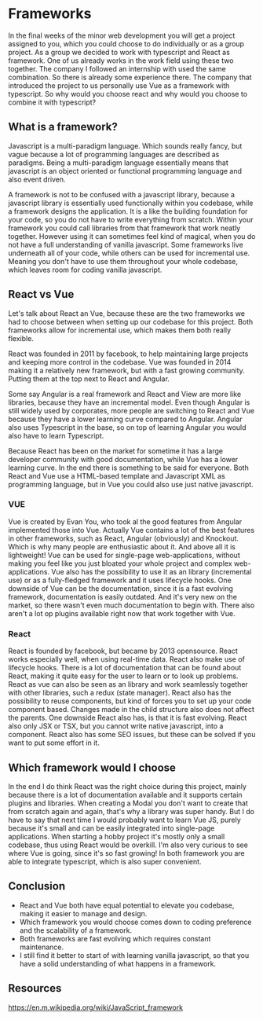 # Frameworks

In the final weeks of the minor web development you will get a project assigned to you, which you could choose to do individually or as a group project. As a group we decided to work with typescript and React as framework. One of us already works in the work field using these two together. The company I followed an internship with used the same combination. So there is already some experience there. The company that introduced the project to us personally use Vue as a framework with typescript. So why would you choose react and why would you choose to combine it with typescript? 

## What is a framework? 

Javascript is a multi-paradigm language. Which sounds really fancy, but vague because a lot of programming languages are described as paradigms. Being a multi-paradigm language essentially means that javascript is an object oriented or functional programming language and also event driven. 

A framework is not to be confused with a javascript library, because a javascript library is essentially used functionally within you codebase, while a framework designs the application. It is a like the building foundation for your code, so you do not have to write everything from scratch. Within your framework you could call libraries from that framework that work neatly together. However using it can sometimes feel kind of magical, when you do not have a full understanding of vanilla javascript. Some frameworks live underneath all of your code, while others can be used for incremental use. Meaning you don't have to use them throughout your whole codebase, which leaves room for coding vanilla javascript. 

## React vs Vue

Let's talk about React an Vue, because these are the two frameworks we had to choose between when setting up our codebase for this project.
Both frameworks allow for incremental use, which makes them both really flexible. 

React was founded in 2011 by facebook, to help maintaining large projects and keeping more control in the codebase. Vue was founded in 2014 making it a relatively new framework, but with a fast growing community. Putting them at the top next to React and Angular. 

Some say Angular is a real framework and React and View are more like libraries, because they have an incremental model. Even though Angular is still widely used by corporates, more people are switching to React and Vue because they have a lower learning curve compared to Angular. Angular also uses Typescript in the base, so on top of learning Angular you would also have to learn Typescript.

Because React has been on the market for sometime it has a large developer community with good documentation, while Vue has a lower learning curve. In the end there is something to be said for everyone. Both React and Vue use a HTML-based template and Javascript XML as programming language, but in Vue you could also use just native javascript. 

### VUE 

Vue is created by Evan You, who took al the good features from Angular implemented those into Vue. Actually Vue contains a lot of the best features in other frameworks, such as React, Angular (obviously) and Knockout. Which is why many people are enthusiastic about it. And above all it is lightweight! Vue can be used for single-page web-applications, without making you feel like you just bloated your whole project and complex web-applications. Vue also has the possibility to use it as an library (incremental use) or as a fully-fledged framework and it uses lifecycle hooks. One downside of Vue can be the documentation, since it is a fast evolving framework, documentation is easily outdated. And it's very new on the market, so there wasn't even much documentation to begin with. There also aren't a lot op plugins available right now that work together with Vue.  

### React 

React is founded by facebook, but became by 2013 opensource. React works especially well, when using real-time data. React also make use of lifecycle hooks. There is a lot of documentation that can be found about React, making it quite easy for the user to learn or to look up problems. React as vue can also be seen as an library and work seamlessly together with other libraries, such a redux (state manager). React also has the possibility to reuse components, but kind of forces you to set up your code component based. Changes made in the child structure also does not affect the parents. One downside React also has, is that it is fast evolving. React also only JSX or TSX, but you cannot write native javascript, into a component. React also has some SEO issues, but these can be solved if you want to put some effort in it.

## Which framework would I choose

In the end I do think React was the right choice during this project, mainly because there is a lot of documentation available and it supports certain plugins and libraries. When creating a Modal you don't want to create that from scratch again and again, that's why a library was super handy. But I do have to say that next time I would probably want to learn Vue JS, purely because it's small and can be easily integrated into single-page applications. When starting a hobby project it's mostly only a small codebase, thus using React would be overkill. I'm also very curious to see where Vue is going, since it's so fast growing! In both framework you are able to integrate typescript, which is also super convenient.

## Conclusion
* React and Vue both have equal potential to elevate you codebase, making it easier to manage and design.
* Which framework you would choose comes down to coding preference and the scalability of a framework.
* Both frameworks are fast evolving which requires constant maintenance. 
* I still find it better to start of with learning vanilla javascript, so that you have a solid understanding of what happens in a framework. 


## Resources
https://en.m.wikipedia.org/wiki/JavaScript_framework
